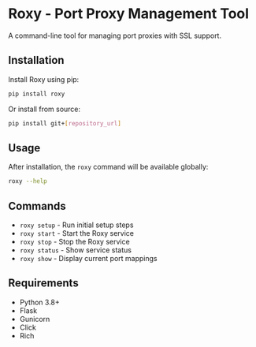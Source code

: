 # Roxy - Port Proxy Management Tool

A command-line tool for managing port proxies with SSL support.

## Installation

Install Roxy using pip:

```bash
pip install roxy
```

Or install from source:

```bash
pip install git+[repository_url]
```

## Usage

After installation, the `roxy` command will be available globally:

```bash
roxy --help
```

## Commands

- `roxy setup` - Run initial setup steps
- `roxy start` - Start the Roxy service
- `roxy stop` - Stop the Roxy service  
- `roxy status` - Show service status
- `roxy show` - Display current port mappings

## Requirements

- Python 3.8+
- Flask
- Gunicorn
- Click
- Rich
